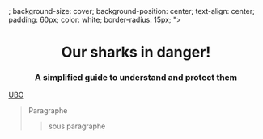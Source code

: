 <div style="
background-image: url
  
![Requin](https://i.pinimg.com/1200x/3f/65/60/3f65608e1268cbf86dd4edd7ba3b4968.jpg);
background-size: cover;
background-position: center;
text-align: center;
padding: 60px;
color: white;
border-radius: 15px;
">
</div>

<div align="center">
  
# Our sharks in danger!
</div>
<div align="center">
  
### A simplified guide to understand and protect them
</div>


[UBO](https://ent.univ-brest.fr)
> Paragraphe
>> sous paragraphe
